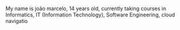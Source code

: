 My name is joão marcelo, 14 years old, currently taking courses in Informatics, IT (Information Technology), Software Engineering, cloud navigatio
